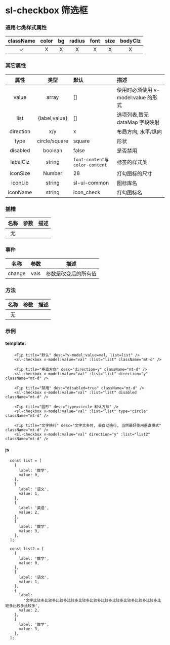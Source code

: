 # sl-checkbox 筛选框

### 通用七类样式属性

| className | color |  bg   | radius | font  | size  | bodyClz |
| :-------: | :---: | :---: | :----: | :---: | :---: | :-----: |
| &#10003;  | &Chi; | &Chi; | &Chi;  | &Chi; | &Chi; |  &Chi;  |

### 其它属性

|   属性    |     类型      | 默认                          | 描述                                |
| :-------: | :-----------: | :---------------------------- | :---------------------------------- |
|   value   |     array     | []                            | 使用时必须使用 v-model:value 的形式 |
|   list    | {label,value} | []                            | 选项列表,暂无 dataMap 字段映射      |
| direction |      x/y      | x                             | 布局方向, 水平/纵向                 |
|   type    | circle/square | square                        | 形状                                |
| disabled  |    boolean    | false                         | 是否禁用                            |
| labelClz  |    string     | `font-content与color-content` | 标签的样式类                        |
| iconSize  |    Number     | 28                            | 打勾图标的尺寸                      |
|  iconLib  |    string     | sl-ui-common                  | 图标库名                            |
| iconName  |    string     | icon_check                    | 打勾图标名                          |

### 插糟

| 名称 | 参数 | 描述 |
| :--: | :--: | ---- |
|  无  |      |      |

### 事件

|  名称  | 参数 | 描述                 |
| :----: | :--: | -------------------- |
| change | vals | 参数是改变后的所有值 |

### 方法

| 名称 | 参数 | 描述 |
| :--: | :--: | ---- |
|  无  |      |      |

### 示例

#### template:

```
    <Tip title="默认" desc="v-model:value=val, list=list" />
    <sl-checkbox v-model:value="val" :list="list" className="mt-d" />

    <Tip title="垂直方向" desc="direction=y" className="mt-d" />
    <sl-checkbox v-model:value="val" :list="list" direction="y" className="mt-d" />

    <Tip title="禁用" desc="disabled=true" className="mt-d" />
    <sl-checkbox v-model:value="val" :list="list" disabled className="mt-d" />

    <Tip title="圆形" desc="type=circle 默认方块" />
    <sl-checkbox v-model:value="val" :list="list" type="circle" className="mt-d" />

    <Tip title="文字换行" desc="文字太多时, 会自动换行, 当然最好使用垂直模式" className="mt-d" />
    <sl-checkbox v-model:value="val" direction="y" :list="list2" className="mt-d" />
```

#### js

```
  const list = [
    {
      label: '数学',
      value: 0,
    },
    {
      label: '语文',
      value: 1,
    },
    {
      label: '英语',
      value: 2,
    },
    {
      label: '数学',
      value: 3,
    },
  ];

  const list2 = [
    {
      label: '数学',
      value: 0,
    },
    {
      label: '语文',
      value: 1,
    },
    {
      label:
        '文字比较多比较多比较多比较多比较多比较多比较多比较多比较多比较多比较多比较多比较多比较多',
      value: 2,
    },
    {
      label: '数学',
      value: 3,
    },
  ];
```
